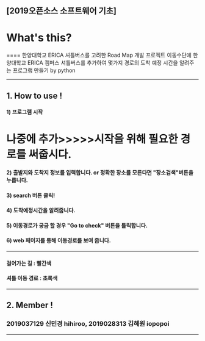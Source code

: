 ## [2019오픈소스 소프트웨어 기초]

# What's this?
====
한양대학교 ERICA 셔틀버스를 고려한 Road Map 개발 프로젝트 
이동수단에 한양대학교 ERICA 캠퍼스 셔틀버스를 추가하여 몇가지 경로의 도착 예정 시간을 알려주는 프로그램 만들기 by python
___

## 1. How to use !


#### 1) 프로그램 시작

# 나중에 추가>>>>>시작을 위해 필요한 경로를 써줍시다.

#### 2) 출발지와 도착지 정보를 입력합니다. or 정확한 장소를 모른다면 "장소검색"버튼을 누릅니다. 

#### 3) search  버튼 클릭!

#### 4) 도착예정시간을 알려줍니다.
 
#### 5) 이동경로가 궁금 할 경우 "Go to check" 버튼을 틀릭합니다.

#### 6) web 페이지를 통해 이동경로를 보여 줍니다.

____

#### 걸어가는 길 : 빨간색

#### 셔틀 이동 경로 : 초록색


____

## 2. Member !

### 2019037129 신민경 hihiroo, 2019028313 김혜원 iopopoi

___